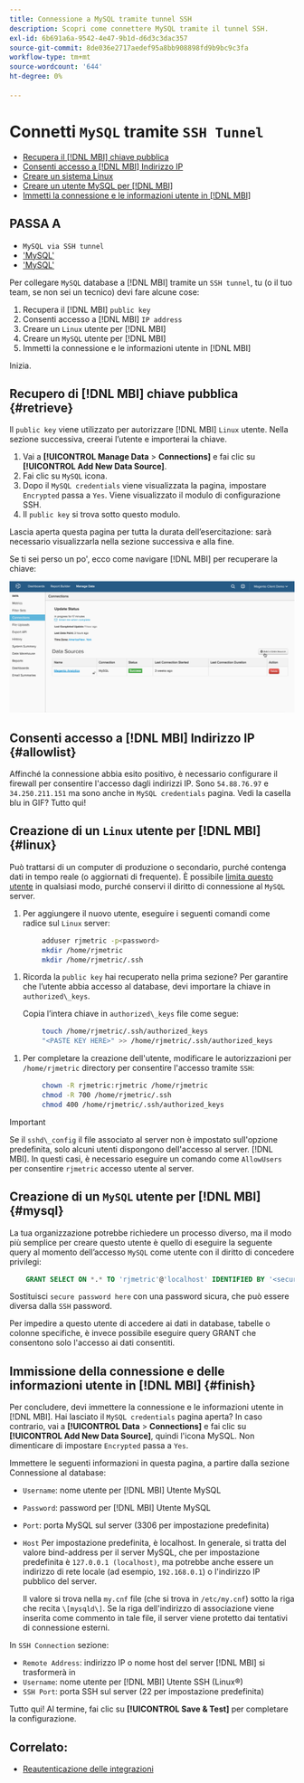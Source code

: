 ```yaml
---
title: Connessione a MySQL tramite tunnel SSH
description: Scopri come connettere MySQL tramite il tunnel SSH.
exl-id: 6b691a6a-9542-4e47-9b1d-d6d3c3dac357
source-git-commit: 8de036e2717aedef95a8bb908898fd9b9bc9c3fa
workflow-type: tm+mt
source-wordcount: '644'
ht-degree: 0%

---
```


# Connetti `MySQL` tramite `SSH Tunnel`

* [Recupera il [!DNL MBI] chiave pubblica](#retrieve)
* [Consenti accesso a [!DNL MBI] Indirizzo IP](#allowlist)
* [Creare un sistema Linux](#linux)
* [Creare un utente MySQL per [!DNL MBI]](#mysql)
* [Immetti la connessione e le informazioni utente in [!DNL MBI]](#finish)

## PASSA A

* `MySQL via SSH tunnel`
* [&#39;MySQL&#39;](../integrations/mysql-via-a-direct-connection.md)
* [&#39;MySQL&#39;](../integrations/mysql-via-cpanel.md)

Per collegare `MySQL` database a [!DNL MBI] tramite un `SSH tunnel`, tu (o il tuo team, se non sei un tecnico) devi fare alcune cose:

1. Recupera il [!DNL MBI] `public key`
1. Consenti accesso a [!DNL MBI] `IP address`
1. Creare un `Linux` utente per [!DNL MBI]
1. Creare un `MySQL` utente per [!DNL MBI]
1. Immetti la connessione e le informazioni utente in [!DNL MBI]

Inizia.

## Recupero di [!DNL MBI] chiave pubblica {#retrieve}

Il `public key` viene utilizzato per autorizzare [!DNL MBI] `Linux` utente. Nella sezione successiva, creerai l’utente e importerai la chiave.

1. Vai a **[!UICONTROL Manage Data** > **Connections]** e fai clic su **[!UICONTROL Add New Data Source]**.
1. Fai clic su `MySQL` icona.
1. Dopo il `MySQL credentials` viene visualizzata la pagina, impostare `Encrypted` passa a `Yes`. Viene visualizzato il modulo di configurazione SSH.
1. Il `public key` si trova sotto questo modulo.

Lascia aperta questa pagina per tutta la durata dell’esercitazione: sarà necessario visualizzarla nella sezione successiva e alla fine.

Se ti sei perso un po&#39;, ecco come navigare [!DNL MBI] per recuperare la chiave:

![](../../../assets/MySQL_SSH.gif)<!--{: width="770"}-->

## Consenti accesso a [!DNL MBI] Indirizzo IP {#allowlist}

Affinché la connessione abbia esito positivo, è necessario configurare il firewall per consentire l&#39;accesso dagli indirizzi IP. Sono `54.88.76.97` e `34.250.211.151` ma sono anche in `MySQL credentials` pagina. Vedi la casella blu in GIF? Tutto qui!

## Creazione di un `Linux` utente per [!DNL MBI] {#linux}

Può trattarsi di un computer di produzione o secondario, purché contenga dati in tempo reale (o aggiornati di frequente). È possibile [limita questo utente](../../../administrator/account-management/restrict-db-access.md) in qualsiasi modo, purché conservi il diritto di connessione al `MySQL` server.

1. Per aggiungere il nuovo utente, eseguire i seguenti comandi come radice sul `Linux` server:

```bash
        adduser rjmetric -p<password>
        mkdir /home/rjmetric
        mkdir /home/rjmetric/.ssh
```

1. Ricorda la `public key` hai recuperato nella prima sezione? Per garantire che l’utente abbia accesso al database, devi importare la chiave in `authorized\_keys`.

   Copia l’intera chiave in `authorized\_keys` file come segue:

```bash
        touch /home/rjmetric/.ssh/authorized_keys
        "<PASTE KEY HERE>" >> /home/rjmetric/.ssh/authorized_keys
```

1. Per completare la creazione dell&#39;utente, modificare le autorizzazioni per `/home/rjmetric` directory per consentire l&#39;accesso tramite `SSH`:

```bash
        chown -R rjmetric:rjmetric /home/rjmetric
        chmod -R 700 /home/rjmetric/.ssh
        chmod 400 /home/rjmetric/.ssh/authorized_keys
```

>[!IMPORTANT]
>
>Se il `sshd\_config` il file associato al server non è impostato sull&#39;opzione predefinita, solo alcuni utenti dispongono dell&#39;accesso al server. [!DNL MBI]. In questi casi, è necessario eseguire un comando come `AllowUsers` per consentire `rjmetric` accesso utente al server.

## Creazione di un `MySQL` utente per [!DNL MBI] {#mysql}

La tua organizzazione potrebbe richiedere un processo diverso, ma il modo più semplice per creare questo utente è quello di eseguire la seguente query al momento dell’accesso `MySQL` come utente con il diritto di concedere privilegi:

```sql
    GRANT SELECT ON *.* TO 'rjmetric'@'localhost' IDENTIFIED BY '<secure password here>';
```

Sostituisci `secure password here` con una password sicura, che può essere diversa dalla `SSH` password.

Per impedire a questo utente di accedere ai dati in database, tabelle o colonne specifiche, è invece possibile eseguire query GRANT che consentono solo l&#39;accesso ai dati consentiti.

## Immissione della connessione e delle informazioni utente in [!DNL MBI] {#finish}

Per concludere, devi immettere la connessione e le informazioni utente in [!DNL MBI]. Hai lasciato il `MySQL credentials` pagina aperta? In caso contrario, vai a **[!UICONTROL Data** > **Connections]** e fai clic su **[!UICONTROL Add New Data Source]**, quindi l&#39;icona MySQL. Non dimenticare di impostare `Encrypted` passa a `Yes`.

Immettere le seguenti informazioni in questa pagina, a partire dalla sezione Connessione al database:

* `Username`: nome utente per [!DNL MBI] Utente MySQL
* `Password`: password per [!DNL MBI] Utente MySQL
* `Port`: porta MySQL sul server (3306 per impostazione predefinita)
* `Host` Per impostazione predefinita, è localhost. In generale, si tratta del valore bind-address per il server MySQL, che per impostazione predefinita è `127.0.0.1 (localhost)`, ma potrebbe anche essere un indirizzo di rete locale (ad esempio, `192.168.0.1`) o l&#39;indirizzo IP pubblico del server.

   Il valore si trova nella `my.cnf` file (che si trova in `/etc/my.cnf`) sotto la riga che recita `\[mysqld\]`. Se la riga dell&#39;indirizzo di associazione viene inserita come commento in tale file, il server viene protetto dai tentativi di connessione esterni.

In `SSH Connection` sezione:

* `Remote Address`: indirizzo IP o nome host del server [!DNL MBI] si trasformerà in
* `Username`: nome utente per [!DNL MBI] Utente SSH (Linux®)
* `SSH Port`: porta SSH sul server (22 per impostazione predefinita)

Tutto qui! Al termine, fai clic su **[!UICONTROL Save & Test]** per completare la configurazione.

## Correlato:

* [Reautenticazione delle integrazioni](https://experienceleague.adobe.com/docs/commerce-knowledge-base/kb/how-to/mbi-reauthenticating-integrations.html?lang=en)
